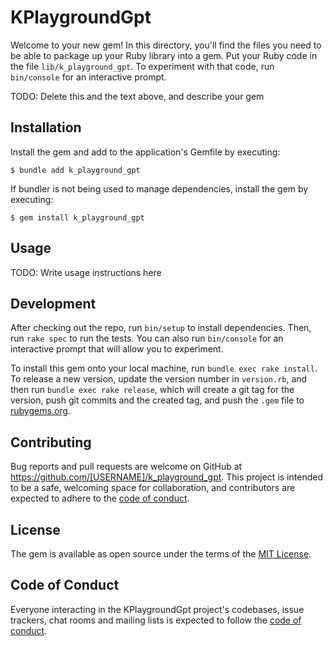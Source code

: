 # KPlaygroundGpt

Welcome to your new gem! In this directory, you'll find the files you need to be able to package up your Ruby library into a gem. Put your Ruby code in the file `lib/k_playground_gpt`. To experiment with that code, run `bin/console` for an interactive prompt.

TODO: Delete this and the text above, and describe your gem

## Installation

Install the gem and add to the application's Gemfile by executing:

    $ bundle add k_playground_gpt

If bundler is not being used to manage dependencies, install the gem by executing:

    $ gem install k_playground_gpt

## Usage

TODO: Write usage instructions here

## Development

After checking out the repo, run `bin/setup` to install dependencies. Then, run `rake spec` to run the tests. You can also run `bin/console` for an interactive prompt that will allow you to experiment.

To install this gem onto your local machine, run `bundle exec rake install`. To release a new version, update the version number in `version.rb`, and then run `bundle exec rake release`, which will create a git tag for the version, push git commits and the created tag, and push the `.gem` file to [rubygems.org](https://rubygems.org).

## Contributing

Bug reports and pull requests are welcome on GitHub at https://github.com/[USERNAME]/k_playground_gpt. This project is intended to be a safe, welcoming space for collaboration, and contributors are expected to adhere to the [code of conduct](https://github.com/[USERNAME]/k_playground_gpt/blob/main/CODE_OF_CONDUCT.md).

## License

The gem is available as open source under the terms of the [MIT License](https://opensource.org/licenses/MIT).

## Code of Conduct

Everyone interacting in the KPlaygroundGpt project's codebases, issue trackers, chat rooms and mailing lists is expected to follow the [code of conduct](https://github.com/[USERNAME]/k_playground_gpt/blob/main/CODE_OF_CONDUCT.md).
